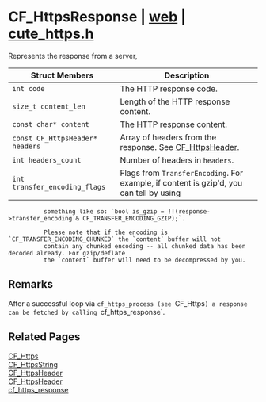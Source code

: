 # CF_HttpsResponse | [web](https://github.com/RandyGaul/cute_framework/blob/master/docs/web/README.md) | [cute_https.h](https://github.com/RandyGaul/cute_framework/blob/master/include/cute_https.h)

Represents the response from a server,

Struct Members | Description
--- | ---
`int code` | The HTTP response code.
`size_t content_len` | Length of the HTTP response content.
`const char* content` | The HTTP response content.
`const CF_HttpsHeader* headers` | Array of headers from the response. See [CF_HttpsHeader](https://github.com/RandyGaul/cute_framework/blob/master/docs/web/cf_httpsheader.md).
`int headers_count` | Number of headers in `headers`.
`int transfer_encoding_flags` | Flags from `TransferEncoding`. For example, if content is gzip'd, you can tell by using
	          something like so: `bool is_gzip = !!(response->transfer_encoding & CF_TRANSFER_ENCODING_GZIP);`.
	          
	          Please note that if the encoding is `CF_TRANSFER_ENCODING_CHUNKED` the `content` buffer will not
	          contain any chunked encoding -- all chunked data has been decoded already. For gzip/deflate
	          the `content` buffer will need to be decompressed by you.

## Remarks

After a successful loop via `cf_https_process (see `CF_Https`) a response can be fetched by calling `cf_https_response`.

## Related Pages

[CF_Https](https://github.com/RandyGaul/cute_framework/blob/master/docs/web/cf_https.md)  
[CF_HttpsString](https://github.com/RandyGaul/cute_framework/blob/master/docs/web/cf_httpsstring.md)  
[CF_HttpsHeader](https://github.com/RandyGaul/cute_framework/blob/master/docs/web/cf_httpsheader.md)  
[CF_HttpsHeader](https://github.com/RandyGaul/cute_framework/blob/master/docs/web/cf_httpsheader.md)  
[cf_https_response](https://github.com/RandyGaul/cute_framework/blob/master/docs/web/cf_https_response.md)  
